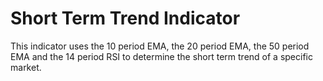 # Short Term Trend Indicator

This indicator uses the 10 period EMA, the 20 period EMA, the 50 period EMA and the 14 period RSI to determine the short term trend of a specific market.
